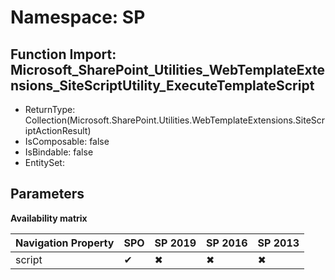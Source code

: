 # Namespace: SP

## Function Import: Microsoft_SharePoint_Utilities_WebTemplateExtensions_SiteScriptUtility_ExecuteTemplateScript

- ReturnType: Collection(Microsoft.SharePoint.Utilities.WebTemplateExtensions.SiteScriptActionResult)
- IsComposable: false
- IsBindable: false
- EntitySet: 

## Parameters

**Availability matrix**

Navigation Property | SPO | SP 2019 | SP 2016 | SP 2013
----------|-----|---------|---------|--------
script | ✔ | ✖ | ✖ | ✖
